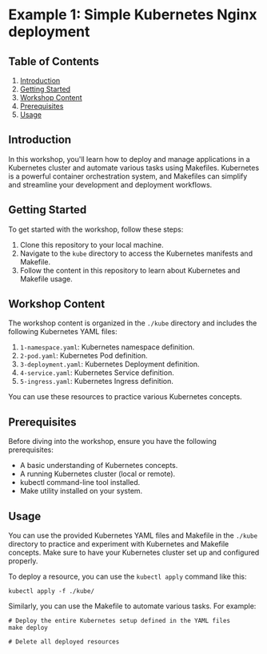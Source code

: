 # Example 1: Simple Kubernetes Nginx deployment

## Table of Contents

1. [Introduction](#introduction)
2. [Getting Started](#getting-started)
3. [Workshop Content](#workshop-content)
4. [Prerequisites](#prerequisites)
5. [Usage](#usage)

## Introduction

In this workshop, you'll learn how to deploy and manage applications in a Kubernetes cluster and automate various tasks using Makefiles. Kubernetes is a powerful container orchestration system, and Makefiles can simplify and streamline your development and deployment workflows.

## Getting Started

To get started with the workshop, follow these steps:

1. Clone this repository to your local machine.
2. Navigate to the `kube` directory to access the Kubernetes manifests and Makefile.
3. Follow the content in this repository to learn about Kubernetes and Makefile usage.

## Workshop Content

The workshop content is organized in the `./kube` directory and includes the following Kubernetes YAML files:

1. `1-namespace.yaml`: Kubernetes namespace definition.
2. `2-pod.yaml`: Kubernetes Pod definition.
3. `3-deployment.yaml`: Kubernetes Deployment definition.
4. `4-service.yaml`: Kubernetes Service definition.
5. `5-ingress.yaml`: Kubernetes Ingress definition.

You can use these resources to practice various Kubernetes concepts.

## Prerequisites

Before diving into the workshop, ensure you have the following prerequisites:

- A basic understanding of Kubernetes concepts.
- A running Kubernetes cluster (local or remote).
- kubectl command-line tool installed.
- Make utility installed on your system.

## Usage

You can use the provided Kubernetes YAML files and Makefile in the `./kube` directory to practice and experiment with Kubernetes and Makefile concepts. Make sure to have your Kubernetes cluster set up and configured properly.

To deploy a resource, you can use the `kubectl apply` command like this:

```shell
kubectl apply -f ./kube/
```

Similarly, you can use the Makefile to automate various tasks. For example:

```shell
# Deploy the entire Kubernetes setup defined in the YAML files
make deploy

# Delete all deployed resources


```
